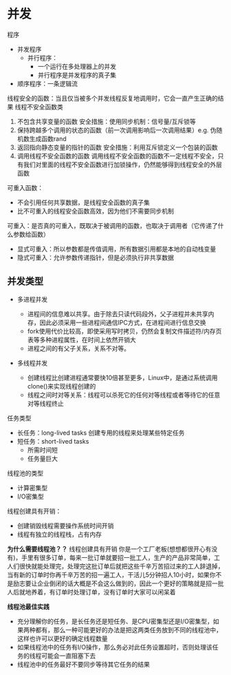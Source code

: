 # 并发

程序
* 并发程序
    * 并行程序：
        * 一个运行在多处理器上的并发
        * 并行程序是并发程序的真子集
* 顺序程序：一条逻辑流

线程安全的函数：当且仅当被多个并发线程反复地调用时，它会一直产生正确的结果
线程不安全函数类
1. 不包含共享变量的函数
安全措施：使用同步机制：信号量/互斥锁等
2. 保持跨越多个调用的状态的函数（前一次调用影响后一次调用结果）e.g. 伪随机数生成函数rand
3. 返回指向静态变量的指针的函数
安全措施：利用互斥锁定义一个包装的函数
4. 调用线程不安全函数的函数
调用线程不安全函数的函数不一定线程不安全，只有我们对里面的线程不安全函数进行加锁操作，仍然能够得到线程安全的外层函数

可重入函数：
* 不会引用任何共享数据，是线程安全函数的真子集
* 比不可重入的线程安全函数高效，因为他们不需要同步机制

可重入：是否真的可重入，既取决于被调用的函数，也取决于调用者（它传递了什么参数给函数）
* 显式可重入：所以参数都是传值调用，所有数据引用都是本地的自动栈变量
* 隐式可重入：允许参数传递指针，但是必须执行非共享数据


## 并发类型
* 多进程并发
    * 进程间的信息难以共享。由于除去只读代码段外，父子进程并未共享内存，因此必须采用一些进程间通信IPC方式，在进程间进行信息交换
    * fork使用代价比较高，即使采用写时拷贝，仍然会复制文件描述符/内存页表等多种进程属性，在时间上依然开销大
    * 进程之间的有父子关系，关系不对等。

* 多线程并发
    * 创建线程比创建进程通常要快10倍甚至更多，Linux中，是通过系统调用clone()来实现线程创建的
    * 线程之间时对等关系：线程可以杀死它的任何对等线程或者等待它的任意对等线程终止




任务类型
* 长任务：long-lived tasks
创建专用的线程来处理某些特定任务
* 短任务：short-lived tasks
    * 所需时间短
    * 任务量巨大

线程池的类型
* 计算密集型
* I/O密集型

线程创建具有开销：
* 创建销毁线程需要操作系统时间开销
* 线程有独立的线程栈，占有内存

**为什么需要线程池？？** 线程创建具有开销
你是一个工厂老板(想想都很开心有没有)，手里有很多订单，每来一批订单就要招一批工人，生产的产品非常简单，工人们很快就能处理完，处理完这批订单后就把这些千辛万苦招过来的工人辞退掉，当有新的订单时你再千辛万苦的招一遍工人，干活儿5分钟招人10小时，如果你不是励志要让企业倒闭的话大概是不会这么做到的，因此一个更好的策略就是招一批人后就地养着，有订单时处理订单，没有订单时大家可以闲呆着

**线程池最佳实践**
* 充分理解你的任务，是长任务还是短任务、是CPU密集型还是I/O密集型，如果两种都有，那么一种可能更好的办法是把这两类任务放到不同的线程池中，这样也许可以更好的确定线程数量
* 如果线程池中的任务有I/O操作，那么务必对此任务设置超时，否则处理该任务的线程可能会一直阻塞下去
* 线程池中的任务最好不要同步等待其它任务的结果



